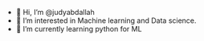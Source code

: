 - 👋 Hi, I’m @judyabdallah
- 👀 I’m interested in Machine learning and Data science.
- 🌱 I’m currently learning python for ML 
  

<!---
judyabdallah/judyabdallah is a ✨ special ✨ repository because its `README.md` (this file) appears on your GitHub profile.
You can click the Preview link to take a look at your changes.
--->
